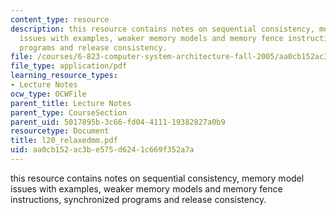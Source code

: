 ```yaml
---
content_type: resource
description: this resource contains notes on sequential consistency, memory model
  issues with examples, weaker memory models and memory fence instructions, synchronized
  programs and release consistency.
file: /courses/6-823-computer-system-architecture-fall-2005/aa0cb152ac3be575d6241c669f352a7a_l20_relaxedmm.pdf
file_type: application/pdf
learning_resource_types:
- Lecture Notes
ocw_type: OCWFile
parent_title: Lecture Notes
parent_type: CourseSection
parent_uid: 5017895b-3c66-fd04-4111-19382827a0b9
resourcetype: Document
title: l20_relaxedmm.pdf
uid: aa0cb152-ac3b-e575-d624-1c669f352a7a
---
```

this resource contains notes on sequential consistency, memory model issues with examples, weaker memory models and memory fence instructions, synchronized programs and release consistency.


